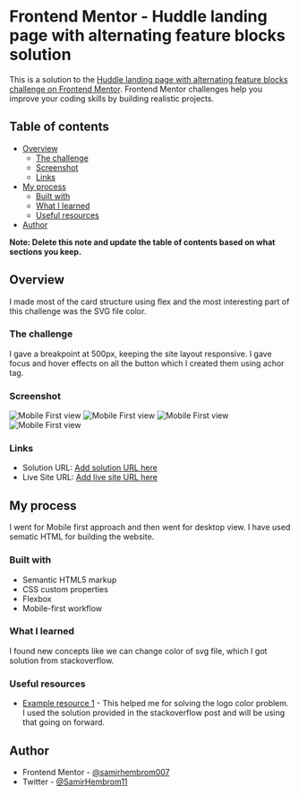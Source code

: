# Frontend Mentor - Huddle landing page with alternating feature blocks solution

This is a solution to the [Huddle landing page with alternating feature blocks challenge on Frontend Mentor](https://www.frontendmentor.io/challenges/huddle-landing-page-with-alternating-feature-blocks-5ca5f5981e82137ec91a5100). Frontend Mentor challenges help you improve your coding skills by building realistic projects. 

## Table of contents

- [Overview](#overview)
  - [The challenge](#the-challenge)
  - [Screenshot](#screenshot)
  - [Links](#links)
- [My process](#my-process)
  - [Built with](#built-with)
  - [What I learned](#what-i-learned)
  - [Useful resources](#useful-resources)
- [Author](#author)


**Note: Delete this note and update the table of contents based on what sections you keep.**

## Overview
  I made most of the card structure using flex and the most interesting part of this challenge was the SVG file color. 

### The challenge

I gave a breakpoint at 500px, keeping the site layout responsive. I gave focus and hover effects on all the button which I created them using achor tag.

### Screenshot

![Mobile First view](./SS_header.jpg)
![Mobile First view](./SS_mid1.jpg)
![Mobile First view](./SS_mid1.jpg)
![Mobile First view](./SS_footer.jpg)



### Links

- Solution URL: [Add solution URL here](https://your-solution-url.com)
- Live Site URL: [Add live site URL here](https://your-live-site-url.com)

## My process
  I went for Mobile first approach and then went for desktop view. I have used sematic HTML for building the website.

### Built with

- Semantic HTML5 markup
- CSS custom properties
- Flexbox
- Mobile-first workflow


### What I learned

I found new concepts like we can change color of svg file, which I got solution from stackoverflow. 



### Useful resources

- [Example resource 1](https://stackoverflow.com/questions/22252472/how-to-change-the-color-of-an-svg-element#53336754) - This helped me for solving the logo color problem. I used the solution provided in the stackoverflow post and will be using that going on forward.


## Author


- Frontend Mentor - [@samirhembrom007](https://www.frontendmentor.io/profile/samirhembrom007)
- Twitter - [@SamirHembrom11](https://twitter.com/SamirHembrom11)



